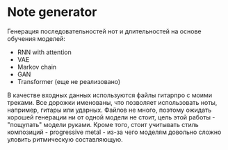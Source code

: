 # Note generator

Генерация последовательностей нот и длительностей на основе обучения моделей: 
* RNN with attention
* VAE
* Markov chain
* GAN
* Transformer (еще не реализовано)

В качестве входных данных используются файлы гитарпро с моими треками. Все дорожки именованы, что позволяет использовать ноты, например, гитары или ударных.
Файлов не много, поэтому ожидать хорошей генерации ни от одной модели не стоит, цель этой работы - "пощупать" модели руками. Кроме того, стоит учитывать стиль композиций - progressive metal - из-за чего моделям довольно сложно уловить ритмическую составляющую.
